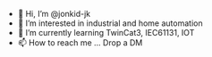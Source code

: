 - 👋 Hi, I’m @jonkid-jk
- 👀 I’m interested in industrial and home automation
- 🌱 I’m currently learning TwinCat3, IEC61131, IOT
- 📫 How to reach me ... Drop a DM

<!---
jonkid-jk/jonkid-jk is a ✨ special ✨ repository because its `README.md` (this file) appears on your GitHub profile.
You can click the Preview link to take a look at your changes.
--->
